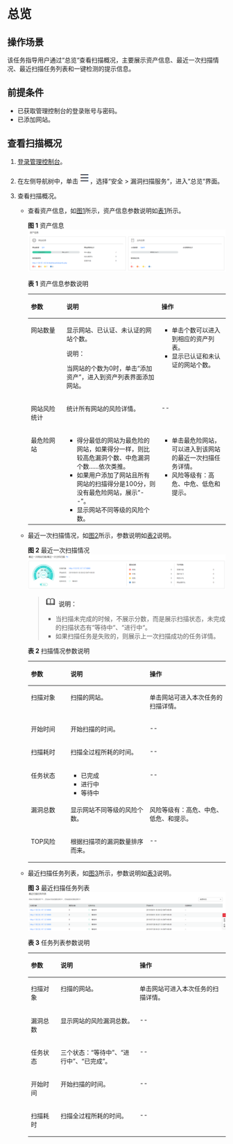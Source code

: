 # 总览<a name="vss_01_0058"></a>

## 操作场景<a name="section36551136135618"></a>

该任务指导用户通过“总览“查看扫描概况，主要展示资产信息、最近一次扫描情况、最近扫描任务列表和一键检测的提示信息。

## 前提条件<a name="section556861155951"></a>

-   已获取管理控制台的登录账号与密码。
-   已添加网站。

## 查看扫描概况<a name="section17732847145514"></a>

1.  [登录管理控制台](https://console.huaweicloud.com/)。

1.  在左侧导航树中，单击![](figures/icon-list.png)，选择“安全  \>  漏洞扫描服务“，进入“总览“界面。
2.  查看扫描概况。
    -   查看资产信息，如[图1](#fig235885183315)所示，资产信息参数说明如[表1](#table0212556982)所示。

        **图 1**  资产信息<a name="fig235885183315"></a>  
        ![](figures/资产信息.png "资产信息")

        **表 1**  资产信息参数说明

        <a name="table0212556982"></a>
        <table><thead align="left"><tr id="row1121317561081"><th class="cellrowborder" valign="top" width="18%" id="mcps1.2.4.1.1"><p id="p1121345610818"><a name="p1121345610818"></a><a name="p1121345610818"></a>参数</p>
        </th>
        <th class="cellrowborder" valign="top" width="48%" id="mcps1.2.4.1.2"><p id="p1721335615817"><a name="p1721335615817"></a><a name="p1721335615817"></a>说明</p>
        </th>
        <th class="cellrowborder" valign="top" width="34%" id="mcps1.2.4.1.3"><p id="p182131756782"><a name="p182131756782"></a><a name="p182131756782"></a>操作</p>
        </th>
        </tr>
        </thead>
        <tbody><tr id="row19213205613819"><td class="cellrowborder" valign="top" width="18%" headers="mcps1.2.4.1.1 "><p id="p62133562081"><a name="p62133562081"></a><a name="p62133562081"></a>网站数量</p>
        </td>
        <td class="cellrowborder" valign="top" width="48%" headers="mcps1.2.4.1.2 "><p id="p421319561810"><a name="p421319561810"></a><a name="p421319561810"></a>显示网站、已认证、未认证的网站个数。</p>
        <div class="note" id="note621310564819"><a name="note621310564819"></a><a name="note621310564819"></a><span class="notetitle"> 说明： </span><div class="notebody"><p id="p16213356187"><a name="p16213356187"></a><a name="p16213356187"></a>当网站的个数为0时，单击<span class="uicontrol" id="uicontrol7213155620818"><a name="uicontrol7213155620818"></a><a name="uicontrol7213155620818"></a>“添加资产”</span>，进入到资产列表界面添加网站。</p>
        </div></div>
        </td>
        <td class="cellrowborder" valign="top" width="34%" headers="mcps1.2.4.1.3 "><a name="ul92131056980"></a><a name="ul92131056980"></a><ul id="ul92131056980"><li>单击个数可以进入到相应的资产列表。</li><li>显示已认证和未认证的网站个数。</li></ul>
        </td>
        </tr>
        <tr id="row1308848192812"><td class="cellrowborder" valign="top" width="18%" headers="mcps1.2.4.1.1 "><p id="p721415617811"><a name="p721415617811"></a><a name="p721415617811"></a>网站风险统计</p>
        </td>
        <td class="cellrowborder" valign="top" width="48%" headers="mcps1.2.4.1.2 "><p id="p521455616811"><a name="p521455616811"></a><a name="p521455616811"></a>统计所有网站的风险详情。</p>
        </td>
        <td class="cellrowborder" valign="top" width="34%" headers="mcps1.2.4.1.3 "><p id="p102144561088"><a name="p102144561088"></a><a name="p102144561088"></a>--</p>
        </td>
        </tr>
        <tr id="row32137566819"><td class="cellrowborder" valign="top" width="18%" headers="mcps1.2.4.1.1 "><p id="p8214115615819"><a name="p8214115615819"></a><a name="p8214115615819"></a>最危险网站</p>
        </td>
        <td class="cellrowborder" valign="top" width="48%" headers="mcps1.2.4.1.2 "><a name="ul021410564811"></a><a name="ul021410564811"></a><ul id="ul021410564811"><li>得分最低的网站为最危险的网站，如果得分一样，则比较高危漏洞个数、中危漏洞个数......依次类推。</li><li>如果用户添加了网站且所有网站的扫描得分是100分，则没有最危险网站，展示<span class="parmvalue" id="parmvalue6214205614811"><a name="parmvalue6214205614811"></a><a name="parmvalue6214205614811"></a>“--”</span>。</li><li>显示网站不同等级的风险个数。</li></ul>
        </td>
        <td class="cellrowborder" valign="top" width="34%" headers="mcps1.2.4.1.3 "><a name="ul1421417561184"></a><a name="ul1421417561184"></a><ul id="ul1421417561184"><li>单击最危险网站，可以进入到该网站的最近一次扫描任务详情。</li><li>风险等级有：高危、中危、低危和提示。</li></ul>
        </td>
        </tr>
        </tbody>
        </table>

    -   最近一次扫描情况，如[图2](#fig0360195110336)所示，参数说明如[表2](#table8363115111336)说明。

        **图 2**  最近一次扫描情况<a name="fig0360195110336"></a>  
        ![](figures/最近一次扫描情况.png "最近一次扫描情况")

        >![](public_sys-resources/icon-note.gif) **说明：**   
        >-   当扫描未完成的时候，不展示分数，而是展示扫描状态，未完成的扫描状态有“等待中“、“进行中“。  
        >-   如果扫描任务是失败的，则展示上一次扫描成功的任务详情。  

        **表 2**  扫描情况参数说明

        <a name="table8363115111336"></a>
        <table><thead align="left"><tr id="row4362125113339"><th class="cellrowborder" valign="top" width="20%" id="mcps1.2.4.1.1"><p id="p133626516330"><a name="p133626516330"></a><a name="p133626516330"></a>参数</p>
        </th>
        <th class="cellrowborder" valign="top" width="40%" id="mcps1.2.4.1.2"><p id="p1836265112334"><a name="p1836265112334"></a><a name="p1836265112334"></a>说明</p>
        </th>
        <th class="cellrowborder" valign="top" width="40%" id="mcps1.2.4.1.3"><p id="p8362105183317"><a name="p8362105183317"></a><a name="p8362105183317"></a>操作</p>
        </th>
        </tr>
        </thead>
        <tbody><tr id="row153621551133311"><td class="cellrowborder" valign="top" width="20%" headers="mcps1.2.4.1.1 "><p id="p113621051153318"><a name="p113621051153318"></a><a name="p113621051153318"></a>扫描对象</p>
        </td>
        <td class="cellrowborder" valign="top" width="40%" headers="mcps1.2.4.1.2 "><p id="p1548988108"><a name="p1548988108"></a><a name="p1548988108"></a>扫描的网站。</p>
        </td>
        <td class="cellrowborder" valign="top" width="40%" headers="mcps1.2.4.1.3 "><p id="p5193151811101"><a name="p5193151811101"></a><a name="p5193151811101"></a>单击网站可进入本次任务的扫描详情。</p>
        </td>
        </tr>
        <tr id="row6362195116334"><td class="cellrowborder" valign="top" width="20%" headers="mcps1.2.4.1.1 "><p id="p1336215123314"><a name="p1336215123314"></a><a name="p1336215123314"></a>开始时间</p>
        </td>
        <td class="cellrowborder" valign="top" width="40%" headers="mcps1.2.4.1.2 "><p id="p1436245133310"><a name="p1436245133310"></a><a name="p1436245133310"></a>开始扫描的时间。</p>
        </td>
        <td class="cellrowborder" valign="top" width="40%" headers="mcps1.2.4.1.3 "><p id="p133621551143312"><a name="p133621551143312"></a><a name="p133621551143312"></a>--</p>
        </td>
        </tr>
        <tr id="row636265113332"><td class="cellrowborder" valign="top" width="20%" headers="mcps1.2.4.1.1 "><p id="p13362135120333"><a name="p13362135120333"></a><a name="p13362135120333"></a>扫描耗时</p>
        </td>
        <td class="cellrowborder" valign="top" width="40%" headers="mcps1.2.4.1.2 "><p id="p1436214519335"><a name="p1436214519335"></a><a name="p1436214519335"></a>扫描全过程所耗的时间。</p>
        </td>
        <td class="cellrowborder" valign="top" width="40%" headers="mcps1.2.4.1.3 "><p id="p1236225116334"><a name="p1236225116334"></a><a name="p1236225116334"></a>--</p>
        </td>
        </tr>
        <tr id="row1727071918320"><td class="cellrowborder" valign="top" width="20%" headers="mcps1.2.4.1.1 "><p id="p10270171943211"><a name="p10270171943211"></a><a name="p10270171943211"></a>任务状态</p>
        </td>
        <td class="cellrowborder" valign="top" width="40%" headers="mcps1.2.4.1.2 "><a name="ul19513105443212"></a><a name="ul19513105443212"></a><ul id="ul19513105443212"><li>已完成</li><li>进行中</li><li>等待中</li></ul>
        </td>
        <td class="cellrowborder" valign="top" width="40%" headers="mcps1.2.4.1.3 "><p id="p14270151993220"><a name="p14270151993220"></a><a name="p14270151993220"></a>--</p>
        </td>
        </tr>
        <tr id="row43631951153318"><td class="cellrowborder" valign="top" width="20%" headers="mcps1.2.4.1.1 "><p id="p113631651173318"><a name="p113631651173318"></a><a name="p113631651173318"></a>漏洞总数</p>
        </td>
        <td class="cellrowborder" valign="top" width="40%" headers="mcps1.2.4.1.2 "><p id="p3385556121119"><a name="p3385556121119"></a><a name="p3385556121119"></a>显示网站不同等级的风险个数。</p>
        </td>
        <td class="cellrowborder" valign="top" width="40%" headers="mcps1.2.4.1.3 "><p id="p103635517332"><a name="p103635517332"></a><a name="p103635517332"></a>风险等级有：高危、中危、低危、和提示。</p>
        </td>
        </tr>
        <tr id="row12363351193314"><td class="cellrowborder" valign="top" width="20%" headers="mcps1.2.4.1.1 "><p id="p2036375110330"><a name="p2036375110330"></a><a name="p2036375110330"></a>TOP风险</p>
        </td>
        <td class="cellrowborder" valign="top" width="40%" headers="mcps1.2.4.1.2 "><p id="p11363051153314"><a name="p11363051153314"></a><a name="p11363051153314"></a>根据扫描项的漏洞数量排序而来。</p>
        </td>
        <td class="cellrowborder" valign="top" width="40%" headers="mcps1.2.4.1.3 "><p id="p113631151183316"><a name="p113631151183316"></a><a name="p113631151183316"></a>--</p>
        </td>
        </tr>
        </tbody>
        </table>

    -   最近扫描任务列表，如[图3](#fig93631651183310)所示，参数说明如[表3](#table1036765113310)说明。

        **图 3**  最近扫描任务列表<a name="fig93631651183310"></a>  
        ![](figures/最近扫描任务列表.png "最近扫描任务列表")

        **表 3**  任务列表参数说明

        <a name="table1036765113310"></a>
        <table><thead align="left"><tr id="row1936325114337"><th class="cellrowborder" valign="top" width="15%" id="mcps1.2.4.1.1"><p id="p173631751143317"><a name="p173631751143317"></a><a name="p173631751143317"></a>参数</p>
        </th>
        <th class="cellrowborder" valign="top" width="40%" id="mcps1.2.4.1.2"><p id="p336310515337"><a name="p336310515337"></a><a name="p336310515337"></a>说明</p>
        </th>
        <th class="cellrowborder" valign="top" width="45%" id="mcps1.2.4.1.3"><p id="p2363175163318"><a name="p2363175163318"></a><a name="p2363175163318"></a>操作</p>
        </th>
        </tr>
        </thead>
        <tbody><tr id="row1836314519331"><td class="cellrowborder" valign="top" width="15%" headers="mcps1.2.4.1.1 "><p id="p73631519336"><a name="p73631519336"></a><a name="p73631519336"></a>扫描对象</p>
        </td>
        <td class="cellrowborder" valign="top" width="40%" headers="mcps1.2.4.1.2 "><p id="p257632311217"><a name="p257632311217"></a><a name="p257632311217"></a>扫描的网站。</p>
        </td>
        <td class="cellrowborder" valign="top" width="45%" headers="mcps1.2.4.1.3 "><p id="p10119133151212"><a name="p10119133151212"></a><a name="p10119133151212"></a>单击网站可进入本次任务的扫描详情。</p>
        </td>
        </tr>
        <tr id="row93641351153313"><td class="cellrowborder" valign="top" width="15%" headers="mcps1.2.4.1.1 "><p id="p236317515337"><a name="p236317515337"></a><a name="p236317515337"></a>漏洞总数</p>
        </td>
        <td class="cellrowborder" valign="top" width="40%" headers="mcps1.2.4.1.2 "><p id="p11596176130"><a name="p11596176130"></a><a name="p11596176130"></a>显示网站的风险漏洞总数。</p>
        </td>
        <td class="cellrowborder" valign="top" width="45%" headers="mcps1.2.4.1.3 "><p id="p836416512339"><a name="p836416512339"></a><a name="p836416512339"></a>--</p>
        </td>
        </tr>
        <tr id="row1636419513337"><td class="cellrowborder" valign="top" width="15%" headers="mcps1.2.4.1.1 "><p id="p6364851153312"><a name="p6364851153312"></a><a name="p6364851153312"></a>任务状态</p>
        </td>
        <td class="cellrowborder" valign="top" width="40%" headers="mcps1.2.4.1.2 "><p id="p1936495110337"><a name="p1936495110337"></a><a name="p1936495110337"></a>三个状态：<span class="parmvalue" id="parmvalue6207113523816"><a name="parmvalue6207113523816"></a><a name="parmvalue6207113523816"></a>“等待中”</span>、<span class="parmvalue" id="parmvalue109741537193820"><a name="parmvalue109741537193820"></a><a name="parmvalue109741537193820"></a>“进行中”</span>、<span class="parmvalue" id="parmvalue1042314403383"><a name="parmvalue1042314403383"></a><a name="parmvalue1042314403383"></a>“已完成”</span>。</p>
        </td>
        <td class="cellrowborder" valign="top" width="45%" headers="mcps1.2.4.1.3 "><p id="p136475143313"><a name="p136475143313"></a><a name="p136475143313"></a>--</p>
        </td>
        </tr>
        <tr id="row936475113333"><td class="cellrowborder" valign="top" width="15%" headers="mcps1.2.4.1.1 "><p id="p19364651193318"><a name="p19364651193318"></a><a name="p19364651193318"></a>开始时间</p>
        </td>
        <td class="cellrowborder" valign="top" width="40%" headers="mcps1.2.4.1.2 "><p id="p711593319378"><a name="p711593319378"></a><a name="p711593319378"></a>开始扫描的时间。</p>
        </td>
        <td class="cellrowborder" valign="top" width="45%" headers="mcps1.2.4.1.3 "><p id="p1412703393711"><a name="p1412703393711"></a><a name="p1412703393711"></a>--</p>
        </td>
        </tr>
        <tr id="row12366145118332"><td class="cellrowborder" valign="top" width="15%" headers="mcps1.2.4.1.1 "><p id="p1364751133315"><a name="p1364751133315"></a><a name="p1364751133315"></a>扫描耗时</p>
        </td>
        <td class="cellrowborder" valign="top" width="40%" headers="mcps1.2.4.1.2 "><p id="p8131133173716"><a name="p8131133173716"></a><a name="p8131133173716"></a>扫描全过程所耗的时间。</p>
        </td>
        <td class="cellrowborder" valign="top" width="45%" headers="mcps1.2.4.1.3 "><p id="p1913316339372"><a name="p1913316339372"></a><a name="p1913316339372"></a>--</p>
        </td>
        </tr>
        </tbody>
        </table>



